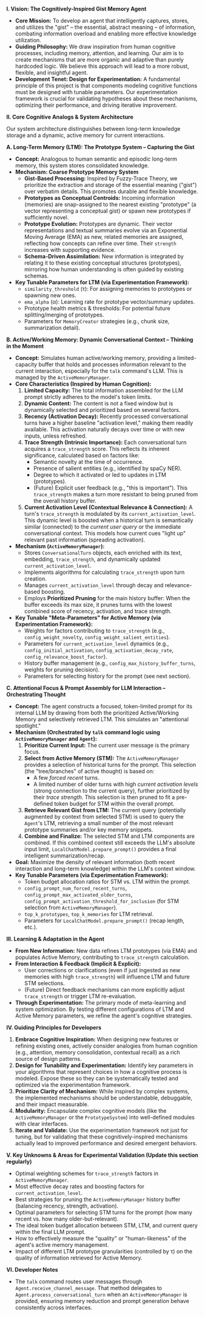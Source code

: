 **I. Vision: The Cognitively-Inspired Gist Memory Agent**

* **Core Mission:** To develop an agent that intelligently captures, stores, and utilizes the "gist" – the essential, abstract meaning – of information, combating information overload and enabling more effective knowledge utilization.
* **Guiding Philosophy:** We draw inspiration from human cognitive processes, including memory, attention, and learning. Our aim is to create mechanisms that are more organic and adaptive than purely hardcoded logic. We believe this approach will lead to a more robust, flexible, and insightful agent.
* **Development Tenet: Design for Experimentation:** A fundamental principle of this project is that components modeling cognitive functions must be designed with tunable parameters. Our experimentation framework is crucial for validating hypotheses about these mechanisms, optimizing their performance, and driving iterative improvement.

**II. Core Cognitive Analogs & System Architecture**

Our system architecture distinguishes between long-term knowledge storage and a dynamic, active memory for current interactions.

**A. Long-Term Memory (LTM): The Prototype System – Capturing the Gist**

* **Concept:** Analogous to human semantic and episodic long-term memory, this system stores consolidated knowledge.
* **Mechanism: Coarse Prototype Memory System**
    * **Gist-Based Processing:** Inspired by Fuzzy-Trace Theory, we prioritize the extraction and storage of the essential meaning ("gist") over verbatim details. This promotes durable and flexible knowledge.
    * **Prototypes as Conceptual Centroids:** Incoming information (memories) are snap-assigned to the nearest existing "prototype" (a vector representing a conceptual gist) or spawn new prototypes if sufficiently novel.
    * **Prototype Evolution:** Prototypes are dynamic. Their vector representations and textual summaries evolve via an Exponential Moving Average (EMA) as new, related memories are assigned, reflecting how concepts can refine over time. Their `strength` increases with supporting evidence.
    * **Schema-Driven Assimilation:** New information is integrated by relating it to these existing conceptual structures (prototypes), mirroring how human understanding is often guided by existing schemas.
* **Key Tunable Parameters for LTM (via Experimentation Framework):**
    * `similarity_threshold` (τ): For assigning memories to prototypes or spawning new ones.
    * `ema_alpha` (α): Learning rate for prototype vector/summary updates.
    * Prototype health metrics & thresholds: For potential future splitting/merging of prototypes.
    * Parameters for `MemoryCreator` strategies (e.g., chunk size, summarization detail).

**B. Active/Working Memory: Dynamic Conversational Context – Thinking in the Moment**

* **Concept:** Simulates human active/working memory, providing a limited-capacity buffer that holds and processes information relevant to the current interaction, especially for the `talk` command's LLM. This is managed by the `ActiveMemoryManager`.
* **Core Characteristics (Inspired by Human Cognition):**
    1.  **Limited Capacity:** The total information assembled for the LLM prompt strictly adheres to the model's token limits.
    2.  **Dynamic Content:** The content is not a fixed window but is dynamically selected and prioritized based on several factors.
    3.  **Recency (Activation Decay):** Recently processed conversational turns have a higher baseline "activation level," making them readily available. This activation naturally decays over time or with new inputs, unless refreshed.
    4.  **Trace Strength (Intrinsic Importance):** Each conversational turn acquires a `trace_strength` score. This reflects its inherent significance, calculated based on factors like:
        * Semantic novelty at the time of occurrence.
        * Presence of salient entities (e.g., identified by spaCy NER).
        * Degree to which it activated or led to updates in LTM (prototypes).
        * (Future) Explicit user feedback (e.g., "this is important").
        This `trace_strength` makes a turn more resistant to being pruned from the overall history buffer.
    5.  **Current Activation Level (Contextual Relevance & Connection):** A turn's `trace_strength` is modulated by its `current_activation_level`. This dynamic level is boosted when a historical turn is semantically similar (connected) to the *current user query* or the immediate conversational context. This models how current cues "light up" relevant past information (spreading activation).
* **Mechanism (`ActiveMemoryManager`):**
    * Stores `ConversationalTurn` objects, each enriched with its text, embedding, `trace_strength`, and dynamically updated `current_activation_level`.
    * Implements algorithms for calculating `trace_strength` upon turn creation.
    * Manages `current_activation_level` through decay and relevance-based boosting.
    * Employs **Prioritized Pruning** for the main history buffer: When the buffer exceeds its max size, it prunes turns with the lowest combined score of recency, activation, and trace strength.
* **Key Tunable "Meta-Parameters" for Active Memory (via Experimentation Framework):**
    * Weights for factors contributing to `trace_strength` (e.g., `config_weight_novelty`, `config_weight_salient_entities`).
    * Parameters for `current_activation_level` dynamics (e.g., `config_initial_activation`, `config_activation_decay_rate`, `config_relevance_boost_factor`).
    * History buffer management (e.g., `config_max_history_buffer_turns`, weights for pruning decision).
    * Parameters for selecting history for the prompt (see next section).

**C. Attentional Focus & Prompt Assembly for LLM Interaction – Orchestrating Thought**

* **Concept:** The agent constructs a focused, token-limited prompt for its internal LLM by drawing from both the prioritized Active/Working Memory and selectively retrieved LTM. This simulates an "attentional spotlight."
* **Mechanism (Orchestrated by `talk` command logic using `ActiveMemoryManager` and `Agent`):**
    1.  **Prioritize Current Input:** The current user message is the primary focus.
    2.  **Select from Active Memory (STM):** The `ActiveMemoryManager` provides a selection of historical turns for the prompt. This selection (the "tree/branches" of active thought) is based on:
        * A few *forced recent* turns.
        * A limited number of older turns with high *current activation levels* (strong connection to the current query), further prioritized by their *trace strength*.
        This selection is then pruned to fit a pre-defined token budget for STM within the overall prompt.
    3.  **Retrieve Relevant Gist from LTM:** The current query (potentially augmented by context from selected STM) is used to query the `Agent`'s LTM, retrieving a small number of the most relevant prototype summaries and/or key memory snippets.
    4.  **Combine and Finalize:** The selected STM and LTM components are combined. If this combined context still exceeds the LLM's absolute input limit, `LocalChatModel.prepare_prompt()` provides a final intelligent summarization/recap.
* **Goal:** Maximize the density of relevant information (both recent interaction and long-term knowledge) within the LLM's context window.
* **Key Tunable Parameters (via Experimentation Framework):**
    * Token budget allocation ratios for STM vs. LTM within the prompt.
    * `config_prompt_num_forced_recent_turns`, `config_prompt_max_activated_older_turns`, `config_prompt_activation_threshold_for_inclusion` (for STM selection from `ActiveMemoryManager`).
    * `top_k_prototypes`, `top_k_memories` for LTM retrieval.
    * Parameters for `LocalChatModel.prepare_prompt()` (recap length, etc.).

**III. Learning & Adaptation in the Agent**

* **From New Information:** New data refines LTM prototypes (via EMA) and populates Active Memory, contributing to `trace_strength` calculation.
* **From Interaction & Feedback (Implicit & Explicit):**
    * User corrections or clarifications (even if just ingested as new memories with high `trace_strength`) will influence LTM and future STM selections.
    * (Future) Direct feedback mechanisms can more explicitly adjust `trace_strength` or trigger LTM re-evaluation.
* **Through Experimentation:** The primary mode of meta-learning and system optimization. By testing different configurations of LTM and Active Memory parameters, we refine the agent's cognitive strategies.

**IV. Guiding Principles for Developers**

1.  **Embrace Cognitive Inspiration:** When designing new features or refining existing ones, actively consider analogies from human cognition (e.g., attention, memory consolidation, contextual recall) as a rich source of design patterns.
2.  **Design for Tunability and Experimentation:** Identify key parameters in your algorithms that represent choices in how a cognitive process is modeled. Expose these so they can be systematically tested and optimized via the experimentation framework.
3.  **Prioritize Clarity of Mechanism:** While inspired by complex systems, the implemented mechanisms should be understandable, debuggable, and their impact measurable.
4.  **Modularity:** Encapsulate complex cognitive models (like the `ActiveMemoryManager` or the `PrototypeSystem`) into well-defined modules with clear interfaces.
5.  **Iterate and Validate:** Use the experimentation framework not just for tuning, but for validating that these cognitively-inspired mechanisms actually lead to improved performance and desired emergent behaviors.

**V. Key Unknowns & Areas for Experimental Validation (Update this section regularly)**

* Optimal weighting schemes for `trace_strength` factors in `ActiveMemoryManager`.
* Most effective decay rates and boosting factors for `current_activation_level`.
* Best strategies for pruning the `ActiveMemoryManager` history buffer (balancing recency, strength, activation).
* Optimal parameters for selecting STM turns for the prompt (how many recent vs. how many older-but-relevant).
* The ideal token budget allocation between STM, LTM, and current query within the final LLM prompt.
* How to effectively measure the "quality" or "human-likeness" of the agent's active memory management.
* Impact of different LTM prototype granularities (controlled by τ) on the quality of information retrieved for Active Memory.

**VI. Developer Notes**

* The ``talk`` command routes user messages through
  ``Agent.receive_channel_message``.  That method delegates to
  ``Agent.process_conversational_turn`` when an ``ActiveMemoryManager`` is
  provided, ensuring memory reduction and prompt generation behave
  consistently across interfaces.

